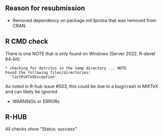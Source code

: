 ## Reason for resubmission

- Removed dependency on package mlr3proba that was removed from CRAN.

## R CMD check

There is one NOTE that is only found on Windows (Server 2022, R-devel 64-bit):

```
* checking for detritus in the temp directory ... NOTE
Found the following files/directories:
  'lastMiKTeXException'
```

As noted in R-hub issue #503, this could be due to a bug/crash in MiKTeX and can likely be ignored.

- WARNINGs or ERRORs

## R-HUB

All checks show "Status: success"